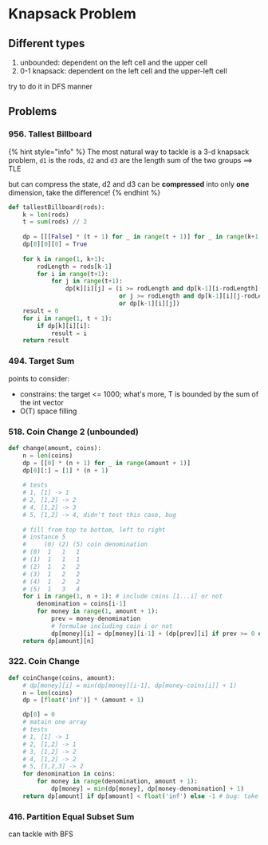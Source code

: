 # Knapsack Problem

## Different types

1. unbounded: dependent on the left cell and the upper cell
2. 0-1 knapsack: dependent on the left cell and the upper-left cell

try to do it in DFS manner

## Problems

### 956. Tallest Billboard

{% hint style="info" %}
The most natural way to tackle is a 3-d knapsack problem, `d1` is the rods, `d2` and `d3` are the length sum of the two groups ==&gt; TLE

but can compress the state, d2 and d3 can be **compressed** into only **one** dimension, take the difference! 
{% endhint %}

```python
def tallestBillboard(rods):
    k = len(rods)
    t = sum(rods) // 2
    
    dp = [[[False] * (t + 1) for _ in range(t + 1)] for _ in range(k+1)]
    dp[0][0][0] = True
    
    for k in range(1, k+1):
        rodLength = rods[k-1]
        for i in range(t+1):
            for j in range(t+1):
                dp[k][i][j] = (i >= rodLength and dp[k-1][i-rodLength][j] 
                               or j >= rodLength and dp[k-1][i][j-rodLength]
                               or dp[k-1][i][j])
    result = 0
    for i in range(1, t + 1):
        if dp[k][i][i]:
            result = i
    return result
```

### 494. Target Sum

points to consider:

* constrains: the target &lt;= 1000; what's more, T is bounded by the sum of the int vector
* O\(T\) space filling

### 518. Coin Change 2 \(unbounded\)

```python
def change(amount, coins):
    n = len(coins)
    dp = [[0] * (n + 1) for _ in range(amount + 1)]
    dp[0][:] = [1] * (n + 1)
    
    # tests
    # 1, [1] -> 1
    # 2, [1,2] -> 2
    # 4, [1,2] -> 3
    # 5, [1,2] -> 4, didn't test this case, bug
    
    # fill from top to bottom, left to right
    # instance 5
    #     (0) (2) (5) coin denomination
    # (0)  1   1   1 
    # (1)  1   1   1
    # (2)  1   2   2
    # (3)  1   2   2
    # (4)  1   2   2
    # (5)  1   3   4
    for i in range(1, n + 1): # include coins [1...i] or not
        denomination = coins[i-1]
        for money in range(1, amount + 1):
            prev = money-denomination
            # formulae including coin i or not
            dp[money][i] = dp[money][i-1] + (dp[prev][i] if prev >= 0 else 0) # bug: missing parenthesis
    return dp[amount][n]
```



### 322. Coin Change

```python
def coinChange(coins, amount):
    # dp[money][i] = min(dp[money][i-1], dp[money-coins[i]] + 1)
    n = len(coins)
    dp = [float('inf')] * (amount + 1)

    dp[0] = 0
    # matain one array
    # tests
    # 1, [1] -> 1
    # 2, [1,2] -> 1
    # 3, [1,2] -> 2
    # 4, [1,2] -> 2
    # 5, [1,2,3] -> 2
    for denomination in coins:
        for money in range(denomination, amount + 1):
            dp[money] = min(dp[money], dp[money-denomination] + 1)
    return dp[amount] if dp[amount] < float('inf') else -1 # bug: take care of the impossible cases
```



### 416. Partition Equal Subset Sum

can tackle with BFS

